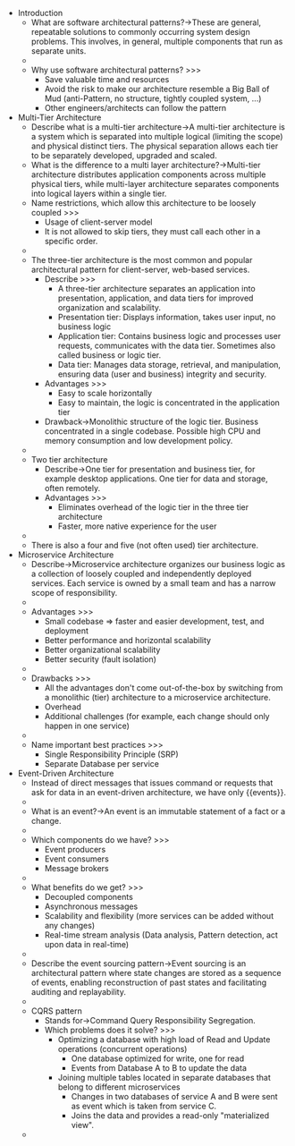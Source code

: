 - Introduction
    - What are software architectural patterns?→These are general, repeatable solutions to commonly occurring system design problems. This involves, in general, multiple components that run as separate units.
    - 
    - Why use software architectural patterns? >>>
        - Save valuable time and resources
        - Avoid the risk to make our architecture resemble a Big Ball of Mud (anti-Pattern, no structure, tightly coupled system, ...)
        - Other engineers/architects can follow the pattern
- Multi-Tier Architecture
    - Describe what is a multi-tier architecture→A multi-tier architecture is a system which is separated into multiple logical (limiting the scope) and physical distinct tiers. The physical separation allows each tier to be separately developed, upgraded and scaled. 
    - What is the difference to a multi layer architecture?→Multi-tier architecture distributes application components across multiple physical tiers, while multi-layer architecture separates components into logical layers within a single tier.
    - Name restrictions, which allow this architecture to be loosely coupled >>>
        - Usage of client-server model
        - It is not allowed to skip tiers, they must call each other in a specific order.
    - 
    - The three-tier architecture is the most common and popular architectural pattern for client-server, web-based services.
        - Describe >>>
            - A three-tier architecture separates an application into presentation, application, and data tiers for improved organization and scalability.
            - Presentation tier: Displays information, takes user input, no business logic
            - Application tier: Contains business logic and processes user requests, communicates with the data tier. Sometimes also called business or logic tier.
            - Data tier: Manages data storage, retrieval, and manipulation, ensuring data (user and business) integrity and security.
        - Advantages >>>
            - Easy to scale horizontally
            - Easy to maintain, the logic is concentrated in the application tier
        - Drawback→Monolithic structure of the logic tier. Business concentrated in a single codebase. Possible high CPU and memory consumption and low development policy.
    - 
    - Two tier architecture
        - Describe→One tier for presentation and business tier, for example desktop applications. One tier for data and storage, often remotely.
        - Advantages >>>
            - Eliminates overhead of the logic tier in the three tier architecture
            - Faster, more native experience for the user
    - 
    - There is also a four and five (not often used) tier architecture.
- Microservice Architecture
    - Describe→Microservice architecture organizes our business logic as a collection of loosely coupled and independently deployed services. Each service is owned by a small team and has a narrow scope of responsibility. 
    - 
    - Advantages >>>
        - Small codebase ⇒ faster and easier development, test, and deployment
        - Better performance and horizontal scalability
        - Better organizational scalability
        - Better security (fault isolation)
    - 
    - Drawbacks >>>
        - All the advantages don't come out-of-the-box by switching from a monolithic (tier) architecture to a microservice architecture. 
        - Overhead 
        - Additional challenges (for example, each change should only happen in one service)
    - 
    - Name important best practices >>>
        - Single Responsibility Principle (SRP)
        - Separate Database per service
- Event-Driven Architecture
    - Instead of direct messages that issues command or requests that ask for data in an event-driven architecture, we have only {{events}}.
    - 
    - What is an event?→An event is an immutable statement of a fact or a change.
    - 
    - Which components do we have? >>>
        - Event producers
        - Event consumers
        - Message brokers
    - 
    - What benefits do we get? >>>
        - Decoupled components
        - Asynchronous messages
        - Scalability and flexibility (more services can be added without any changes)
        - Real-time stream analysis (Data analysis, Pattern detection, act upon data in real-time)
    - 
    - Describe the event sourcing pattern→Event sourcing is an architectural pattern where state changes are stored as a sequence of events, enabling reconstruction of past states and facilitating auditing and replayability.
    - 
    - CQRS pattern
        - Stands for→Command Query Responsibility Segregation.
        - Which problems does it solve? >>>
            - Optimizing a database with high load of Read and Update operations (concurrent operations)
                - One database optimized for write, one for read
                - Events from Database A to B to update the data
            - Joining multiple tables located in separate databases that belong to different microservices
                - Changes in two databases of service A and B were sent as event which is taken from service C.
                - Joins the data and provides a read-only "materialized view".
    - 
